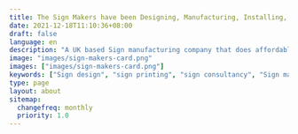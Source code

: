 ```yaml
---
title: The Sign Makers have been Designing, Manufacturing, Installing, Signs for over 70 years 
date: 2021-12-18T11:10:36+08:00
draft: false
language: en
description: "A UK based Sign manufacturing company that does affordable, custom made sign designs and installation nationwide"
image: "images/sign-makers-card.png"
images: ["images/sign-makers-card.png"]
keywords: ["Sign design", "sign printing", "sign consultancy", "Sign maintenance", "Sign repair"]
type: page
layout: about
sitemap:
  changefreq: monthly
  priority: 1.0
---
```

